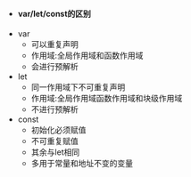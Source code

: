 - #### var/let/const的区别
- var
    - 可以重复声明
    - 作用域:全局作用域和函数作用域
    - 会进行预解析
- let
    - 同一作用域下不可重复声明
    - 作用域:全局作用域函数作用域和块级作用域
    - 不进行预解析
- const
    - 初始化必须赋值
    - 不可重复赋值
    - 其余与let相同
    - 多用于常量和地址不变的变量
